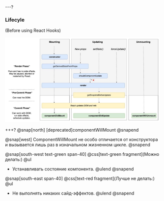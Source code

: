 ---?
### Lifecyle
(Before using React Hooks)

![TIP](template/img/lifecycle.jpg)

+++?
@snap[north]
[deprecated]componentWillMount
@snapend

@snap[west]
ComponentWillMount не особо отличается от конструктора и вызывается лишь раз в изначальном жизненном цикле.
@snapend

@snap[south-west text-green span-40]
@css[text-green fragment](Можно делать:)
@ul[](false)
- Устанавливать состояние компонента.
@ulend
@snapend

@snap[south-east span-40]
@css[text-red fragment](Лучше не делать:)
@ul[](false)
- Не выполнять никаких сайд-эффектов.
@ulend
@snapend
